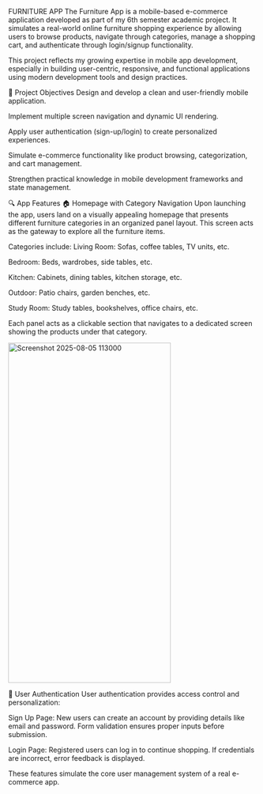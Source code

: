 FURNITURE APP 
The Furniture App is a mobile-based e-commerce application developed as part of my 6th semester academic project. It simulates a real-world online furniture shopping experience by allowing users to browse products, navigate through categories, manage a shopping cart, and authenticate through login/signup functionality.

This project reflects my growing expertise in mobile app development, especially in building user-centric, responsive, and functional applications using modern development tools and design practices.

🎯 Project Objectives
Design and develop a clean and user-friendly mobile application.

Implement multiple screen navigation and dynamic UI rendering.

Apply user authentication (sign-up/login) to create personalized experiences.

Simulate e-commerce functionality like product browsing, categorization, and cart management.

Strengthen practical knowledge in mobile development frameworks and state management.

🔍 App Features
🏠 Homepage with Category Navigation
Upon launching the app, users land on a visually appealing homepage that presents different furniture categories in an organized panel layout. This screen acts as the gateway to explore all the furniture items.

Categories include:
Living Room: Sofas, coffee tables, TV units, etc.

Bedroom: Beds, wardrobes, side tables, etc.

Kitchen: Cabinets, dining tables, kitchen storage, etc.

Outdoor: Patio chairs, garden benches, etc.

Study Room: Study tables, bookshelves, office chairs, etc.

Each panel acts as a clickable section that navigates to a dedicated screen showing the products under that category.

<img width="329" height="688" alt="Screenshot 2025-08-05 113000" src="https://github.com/user-attachments/assets/8d30976e-4fc3-457c-b4dc-1818bdb6d8f8" />

🔐 User Authentication
User authentication provides access control and personalization:

Sign Up Page:
New users can create an account by providing details like email and password. Form validation ensures proper inputs before submission.

Login Page:
Registered users can log in to continue shopping. If credentials are incorrect, error feedback is displayed.

These features simulate the core user management system of a real e-commerce app.

